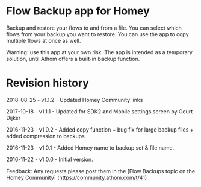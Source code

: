 # Flow Backup app for Homey

Backup and restore your flows to and from a file. You can select which flows from your backup you want to restore.
You can use the app to copy multiple flows at once as well.

Warning: use this app at your own risk. The app is intended as a temporary solution, until Athom offers a built-in backup function.

# Revision history

2018-08-25 - v1.1.2 - Updated Homey Community links

2017-10-18 - v1.1.1 - Updated for SDK2 and Mobile settings screen by Geurt Dijker

2016-11-23 - v1.0.2 - Added copy function + bug fix for large backup files + added compression to backups.

2016-11-23 - v1.0.1 - Added Homey name to backup set & file name.

2016-11-22 - v1.0.0 - Initial version.

Feedback:
Any requests please post them in the [Flow Backups topic on the Homey Community] (https://community.athom.com/t/41)
